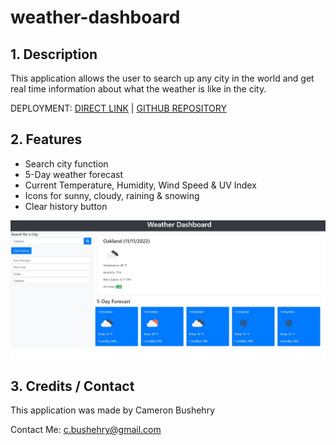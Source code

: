 # weather-dashboard

## 1. Description
This application allows the user to search up any city in the world and get real time information about what the weather is like in the city.

DEPLOYMENT:
 [DIRECT LINK](https://cbushehry.github.io/weather-dashboard/) | [GITHUB REPOSITORY](https://github.com/cbushehry/weather-dashboard)

## 2. Features
 * Search city function
 * 5-Day weather forecast
 * Current Temperature, Humidity, Wind Speed & UV Index
 * Icons for sunny, cloudy, raining & snowing
 * Clear history button

 ![password generator homepage](assets/images/weather-dashboard.jpg)

## 3. Credits / Contact
This application was made by Cameron Bushehry

Contact Me: c.bushehry@gmail.com